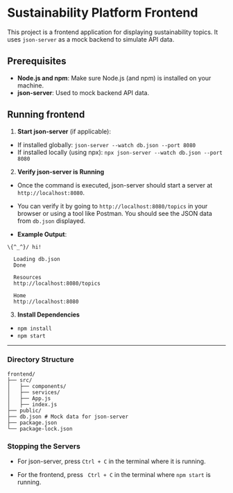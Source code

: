 # Sustainability Platform Frontend

This project is a frontend application for displaying sustainability topics. It uses `json-server` as a mock backend to simulate API data.

## Prerequisites

- **Node.js and npm**: Make sure Node.js (and npm) is installed on your machine.
- **json-server**: Used to mock backend API data.

## Running frontend

1. **Start json-server** (if applicable):
- If installed globally: `json-server --watch db.json --port 8080`
- If installed locally (using npx): `npx json-server --watch db.json --port 8080`

2. **Verify json-server is Running**
- Once the command is executed, json-server should start a server at `http://localhost:8080`.
- You can verify it by going to `http://localhost:8080/topics` in your browser or using a tool like Postman. You should see the JSON data from `db.json` displayed.

-  **Example Output**: 
```
\{^_^}/ hi!

  Loading db.json
  Done

  Resources
  http://localhost:8080/topics

  Home
  http://localhost:8080
  ```
  3. **Install Dependencies**
  - `npm install` 
  - `npm start`

  ---
  ### Directory Structure

  ``` 
  frontend/
├── src/
│   ├── components/
│   ├── services/
│   ├── App.js
│   ├── index.js
├── public/
├── db.json # Mock data for json-server
├── package.json
└── package-lock.json
```

### Stopping the Servers
- For json-server, press `Ctrl + C` in the terminal where it is running.

- For the frontend, press ` Ctrl + C` in the terminal where `npm start` is running.

